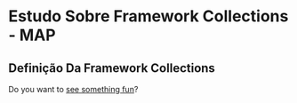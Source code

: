 # Estudo Sobre Framework Collections - MAP
## Definição Da Framework Collections  
Do you want to [see something fun][a fun place]?

[a fun place]: <www.zombo.com>
